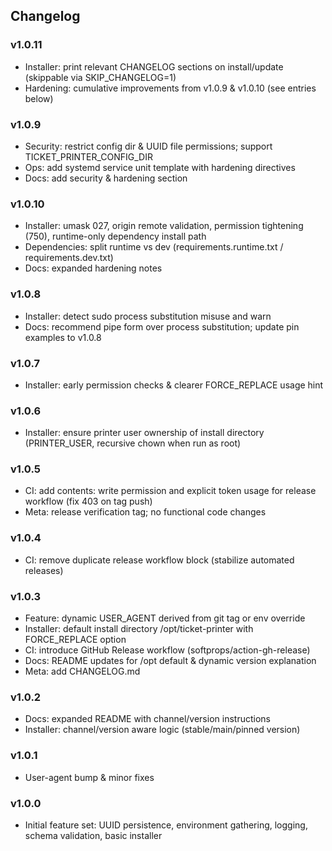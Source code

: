## Changelog

### v1.0.11
- Installer: print relevant CHANGELOG sections on install/update (skippable via SKIP_CHANGELOG=1)
- Hardening: cumulative improvements from v1.0.9 & v1.0.10 (see entries below)

### v1.0.9
- Security: restrict config dir & UUID file permissions; support TICKET_PRINTER_CONFIG_DIR
- Ops: add systemd service unit template with hardening directives
- Docs: add security & hardening section

### v1.0.10
- Installer: umask 027, origin remote validation, permission tightening (750), runtime-only dependency install path
- Dependencies: split runtime vs dev (requirements.runtime.txt / requirements.dev.txt)
- Docs: expanded hardening notes

### v1.0.8
- Installer: detect sudo process substitution misuse and warn
- Docs: recommend pipe form over process substitution; update pin examples to v1.0.8

### v1.0.7
- Installer: early permission checks & clearer FORCE_REPLACE usage hint

### v1.0.6
- Installer: ensure printer user ownership of install directory (PRINTER_USER, recursive chown when run as root)

### v1.0.5
- CI: add contents: write permission and explicit token usage for release workflow (fix 403 on tag push)
- Meta: release verification tag; no functional code changes

### v1.0.4
- CI: remove duplicate release workflow block (stabilize automated releases)

### v1.0.3
- Feature: dynamic USER_AGENT derived from git tag or env override
- Installer: default install directory /opt/ticket-printer with FORCE_REPLACE option
- CI: introduce GitHub Release workflow (softprops/action-gh-release)
- Docs: README updates for /opt default & dynamic version explanation
- Meta: add CHANGELOG.md

### v1.0.2
- Docs: expanded README with channel/version instructions
- Installer: channel/version aware logic (stable/main/pinned version)

### v1.0.1
- User-agent bump & minor fixes

### v1.0.0
- Initial feature set: UUID persistence, environment gathering, logging, schema validation, basic installer
